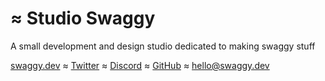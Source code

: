 # ≈ Studio Swaggy 

A small development and design studio dedicated to making swaggy stuff

[swaggy.dev](https://swaggy.dev/) ≈ [Twitter](https://twitter.com/swaggydotdev) ≈ [Discord](https://discord.gg/GyDh7ke7) ≈ [GitHub](https://github.com/studioswaggy) ≈ [hello@swaggy.dev](mailto:hello@swaggy.dev)
